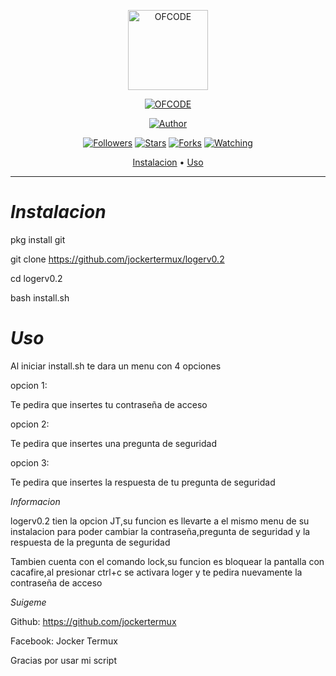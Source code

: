 <p align="center">
<img src="https://raw.githubusercontent.com/jockertermux/logerv0.2/main/media/Itsuki.jpg" alt="OFCODE" width="128" height="128"/>
</p>
<p align="center">
<a href="#"><img title="OFCODE" src="https://img.shields.io/badge/OFCODE-green?colorA=%23ff0000&colorB=%23017e40&style=for-the-badge"></a>
</p>
<p align="center">
<a href="https://github.com/jockertermux"><img title="Author" src="https://img.shields.io/badge/Author-Jocker Termux-red.svg?style=for-the-badge&logo=github"></a>
  <p align="center">
<a href="https://github.com/jockertermux/followers"><img title="Followers" src="https://img.shields.io/github/followers/jockertermux?color=blue&style=flat-square"></a>
<a href="https://github.com/jockertermux/megumikato2/stargazers/"><img title="Stars" src="https://img.shields.io/github/stars/jockertermux/logerv0.2?color=red&style=flat-square"></a>
<a href="https://github.com/jockertermux/megumikato2/network/members"><img title="Forks" src="https://img.shields.io/github/forks/jockertermux/logerv0.2?color=red&style=flat-square"></a>
<a href="https://github.com/jockertermux/megumikato2/watchers"><img title="Watching" src="https://img.shields.io/github/watchers/jockertermux/logerv0.2?label=Watchers&color=blue&style=flat-square"></a>
</p>
</p>
<p align="center">
  <a href="https://github.com/jockertermux/ofcode#instalacion">Instalacion</a> •
  <a href="https://github.com/jockertermux/ofcode#uso">Uso</a> 
</p>

---

# *Instalacion*

pkg install git

git clone https://github.com/jockertermux/logerv0.2

cd logerv0.2

bash install.sh

# *Uso*

Al iniciar install.sh te dara un menu con 4 opciones

opcion 1:

Te pedira que insertes tu contraseña de acceso

opcion 2:

Te pedira que insertes una pregunta de seguridad

opcion 3:

Te pedira que insertes la respuesta de tu pregunta de seguridad

*Informacion*

logerv0.2 tien la opcion JT,su funcion es llevarte a el mismo menu de su instalacion para poder cambiar la contraseña,pregunta de seguridad y la respuesta de la pregunta de seguridad

Tambien cuenta con el comando lock,su funcion es bloquear la pantalla con cacafire,al presionar ctrl+c se activara loger y te pedira nuevamente la contraseña de acceso

*Suigeme*

Github: https://github.com/jockertermux

Facebook: Jocker Termux

Gracias por usar mi script 
